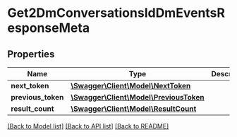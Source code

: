 # Get2DmConversationsIdDmEventsResponseMeta

## Properties
Name | Type | Description | Notes
------------ | ------------- | ------------- | -------------
**next_token** | [**\Swagger\Client\Model\NextToken**](NextToken.md) |  | [optional] 
**previous_token** | [**\Swagger\Client\Model\PreviousToken**](PreviousToken.md) |  | [optional] 
**result_count** | [**\Swagger\Client\Model\ResultCount**](ResultCount.md) |  | [optional] 

[[Back to Model list]](../../README.md#documentation-for-models) [[Back to API list]](../../README.md#documentation-for-api-endpoints) [[Back to README]](../../README.md)

